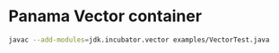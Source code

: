 # Panama Vector container

```bash
javac --add-modules=jdk.incubator.vector examples/VectorTest.java
```
